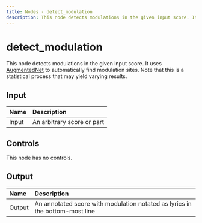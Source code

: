 ```yaml
---
title: Nodes - detect_modulation
description: This node detects modulations in the given input score. It uses AugmentedNet to automatically find modulation sites. Note that this is a statistical process that may yield varying results.
---
```


# detect_modulation

This node detects modulations in the given input score. It uses <a href="https://github.com/napulen/AugmentedNet">AugmentedNet</a> to automatically find modulation sites. Note that this is a statistical process that may yield varying results.

## Input

| Name | Description |
|:---|:---|
| Input | An arbitrary score or part |

## Controls

This node has no controls.

## Output

| Name | Description |
|:---|:---|
| Output | An annotated score with modulation notated as lyrics in the bottom-most line |

